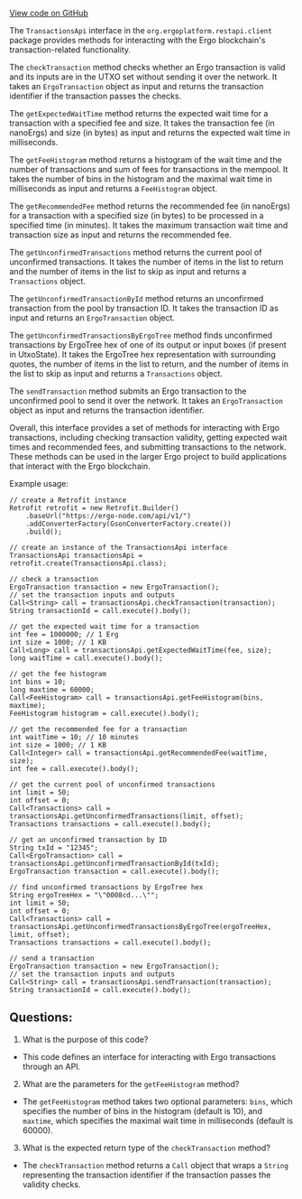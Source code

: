 [View code on GitHub](https://github.com/ergoplatform/ergo-appkit/java-client-generated/src/main/java/org/ergoplatform/restapi/client/TransactionsApi.java)

The `TransactionsApi` interface in the `org.ergoplatform.restapi.client` package provides methods for interacting with the Ergo blockchain's transaction-related functionality. 

The `checkTransaction` method checks whether an Ergo transaction is valid and its inputs are in the UTXO set without sending it over the network. It takes an `ErgoTransaction` object as input and returns the transaction identifier if the transaction passes the checks.

The `getExpectedWaitTime` method returns the expected wait time for a transaction with a specified fee and size. It takes the transaction fee (in nanoErgs) and size (in bytes) as input and returns the expected wait time in milliseconds.

The `getFeeHistogram` method returns a histogram of the wait time and the number of transactions and sum of fees for transactions in the mempool. It takes the number of bins in the histogram and the maximal wait time in milliseconds as input and returns a `FeeHistogram` object.

The `getRecommendedFee` method returns the recommended fee (in nanoErgs) for a transaction with a specified size (in bytes) to be processed in a specified time (in minutes). It takes the maximum transaction wait time and transaction size as input and returns the recommended fee.

The `getUnconfirmedTransactions` method returns the current pool of unconfirmed transactions. It takes the number of items in the list to return and the number of items in the list to skip as input and returns a `Transactions` object.

The `getUnconfirmedTransactionById` method returns an unconfirmed transaction from the pool by transaction ID. It takes the transaction ID as input and returns an `ErgoTransaction` object.

The `getUnconfirmedTransactionsByErgoTree` method finds unconfirmed transactions by ErgoTree hex of one of its output or input boxes (if present in UtxoState). It takes the ErgoTree hex representation with surrounding quotes, the number of items in the list to return, and the number of items in the list to skip as input and returns a `Transactions` object.

The `sendTransaction` method submits an Ergo transaction to the unconfirmed pool to send it over the network. It takes an `ErgoTransaction` object as input and returns the transaction identifier.

Overall, this interface provides a set of methods for interacting with Ergo transactions, including checking transaction validity, getting expected wait times and recommended fees, and submitting transactions to the network. These methods can be used in the larger Ergo project to build applications that interact with the Ergo blockchain. 

Example usage:

```
// create a Retrofit instance
Retrofit retrofit = new Retrofit.Builder()
    .baseUrl("https://ergo-node.com/api/v1/")
    .addConverterFactory(GsonConverterFactory.create())
    .build();

// create an instance of the TransactionsApi interface
TransactionsApi transactionsApi = retrofit.create(TransactionsApi.class);

// check a transaction
ErgoTransaction transaction = new ErgoTransaction();
// set the transaction inputs and outputs
Call<String> call = transactionsApi.checkTransaction(transaction);
String transactionId = call.execute().body();

// get the expected wait time for a transaction
int fee = 1000000; // 1 Erg
int size = 1000; // 1 KB
Call<Long> call = transactionsApi.getExpectedWaitTime(fee, size);
long waitTime = call.execute().body();

// get the fee histogram
int bins = 10;
long maxtime = 60000;
Call<FeeHistogram> call = transactionsApi.getFeeHistogram(bins, maxtime);
FeeHistogram histogram = call.execute().body();

// get the recommended fee for a transaction
int waitTime = 10; // 10 minutes
int size = 1000; // 1 KB
Call<Integer> call = transactionsApi.getRecommendedFee(waitTime, size);
int fee = call.execute().body();

// get the current pool of unconfirmed transactions
int limit = 50;
int offset = 0;
Call<Transactions> call = transactionsApi.getUnconfirmedTransactions(limit, offset);
Transactions transactions = call.execute().body();

// get an unconfirmed transaction by ID
String txId = "12345";
Call<ErgoTransaction> call = transactionsApi.getUnconfirmedTransactionById(txId);
ErgoTransaction transaction = call.execute().body();

// find unconfirmed transactions by ErgoTree hex
String ergoTreeHex = "\"0008cd...\"";
int limit = 50;
int offset = 0;
Call<Transactions> call = transactionsApi.getUnconfirmedTransactionsByErgoTree(ergoTreeHex, limit, offset);
Transactions transactions = call.execute().body();

// send a transaction
ErgoTransaction transaction = new ErgoTransaction();
// set the transaction inputs and outputs
Call<String> call = transactionsApi.sendTransaction(transaction);
String transactionId = call.execute().body();
```
## Questions: 
 1. What is the purpose of this code?
- This code defines an interface for interacting with Ergo transactions through an API.

2. What are the parameters for the `getFeeHistogram` method?
- The `getFeeHistogram` method takes two optional parameters: `bins`, which specifies the number of bins in the histogram (default is 10), and `maxtime`, which specifies the maximal wait time in milliseconds (default is 60000).

3. What is the expected return type of the `checkTransaction` method?
- The `checkTransaction` method returns a `Call` object that wraps a `String` representing the transaction identifier if the transaction passes the validity checks.